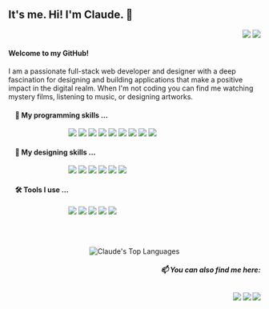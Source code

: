 <h2> It's me. Hi! I'm Claude. 👋  </h2>

<div align="right">

  ![](https://komarev.com/ghpvc/?username=jannclaude&color=6da29e&style=flat&label=Profile+Views) 
  <img src="https://img.shields.io/github/followers/jannclaude.svg?style=social&label=Follow&maxAge=2592000"/>
</div>

<h4>Welcome to my GitHub!</h4> 

I am a passionate full-stack web developer and designer with a deep fascination for designing and building applications that make a positive impact in the digital realm. When I'm not coding you can find me watching mystery films, listening to music, or designing artworks.

<h4>&nbsp; &nbsp; 🚀 My programming skills ...  </h4>

<p>
  <dl>
    <dd>
      <dl>
        <dd>
          <dl>
            <dd>
              <img src="https://img.shields.io/badge/HTML5-E34F26?style=for-the-badge&logo=html5&logoColor=white" />
              <img src="https://img.shields.io/badge/CSS3-1572B6?style=for-the-badge&logo=css3&logoColor=white" />
              <img src="https://img.shields.io/badge/Bootstrap-563D7C?style=for-the-badge&logo=bootstrap&logoColor=white" />
              <img src="https://img.shields.io/badge/JavaScript-F7DF1E?style=for-the-badge&logo=JavaScript&logoColor=white" />
              <img src="https://img.shields.io/badge/Node.js-43853D?style=for-the-badge&logo=node.js&logoColor=white" />
              <img src="https://img.shields.io/badge/Express.js-404D59?style=for-the-badge" />
              <img src="https://img.shields.io/badge/React-20232A?style=for-the-badge&logo=react&logoColor=61DAFB" />
              <img src="https://img.shields.io/badge/MongoDB-4EA94B?style=for-the-badge&logo=mongodb&logoColor=white" />
              <img src="https://img.shields.io/badge/Dart-0175C2?style=for-the-badge&logo=dart&logoColor=white" />
            </dd>
          </dl>
        </dd>
      </dl>
    </dd>
  </dl>
</p>

<h4>&nbsp; &nbsp; 🎨 My designing skills ...  </h4>

<p>
  <dl>
    <dd>
      <dl>
        <dd>
          <dl>
            <dd>
              <img src="https://img.shields.io/badge/Adobe%20Illustrator-FF9A00?style=for-the-badge&logo=adobe%20illustrator&logoColor=white" />
              <img src="https://img.shields.io/badge/Adobe%20Photoshop-31A8FF?style=for-the-badge&logo=Adobe%20Photoshop&logoColor=black" />
              <img src="https://img.shields.io/badge/Adobe%20XD-470137?style=for-the-badge&logo=Adobe%20XD&logoColor=#FF61F6" />
              <img src="https://img.shields.io/badge/Figma-F24E1E?style=for-the-badge&logo=figma&logoColor=white" />
              <img src="https://img.shields.io/badge/InVision-FF3366?style=for-the-badge&logo=InVision&logoColor=white" />
              <img src="https://img.shields.io/badge/blender-%23F5792A.svg?style=for-the-badge&logo=blender&logoColor=white" />
            </dd>
          </dl>
        </dd>
      </dl>
    </dd>
  </dl>
</p>

<h4>&nbsp; &nbsp; 🛠️ Tools I use ...  </h4>

<p>
  <dl>
    <dd>
      <dl>
        <dd>
          <dl>
            <dd>
              <img src="https://img.shields.io/badge/GIT-E44C30?style=for-the-badge&logo=git&logoColor=whit" />
              <img src="https://img.shields.io/badge/Postman-FF6C37?style=for-the-badge&logo=postman&logoColor=white" />
              <img src="https://img.shields.io/badge/Visual_Studio_Code-0078D4?style=for-the-badge&logo=visual%20studio%20code&logoColor=white" />
              <img src="https://img.shields.io/badge/Heroku-430098?style=for-the-badge&logo=heroku&logoColor=white" />
              <img src="https://img.shields.io/badge/Vercel-000000?style=for-the-badge&logo=vercel&logoColor=white" />
            </dd>
          </dl>
        </dd>
      </dl>
    </dd>
  </dl>
</p>

<br />
<br />

<div align="center">
  
  ![Claude's Top Languages](https://github-readme-stats.vercel.app/api/top-langs/?username=jannclaude&show_icons=true&title_color=c9d1d9&icon_color=f6c32c&border_color=373b42&text_color=f2f2f2&bg_color=21262d&border_radius=8&count_private=true&layout=compact)
</div>


<p align="right">
  <h5 align="right">📫 You can also find me here:  

  <br />
  <br />
  
  <a href="https://www.linkedin.com/in/jannclaudejesus/"><img src="https://img.shields.io/badge/LinkedIn-0077B5?style=for-the-badge&logo=linkedin&logoColor=white"/></a>
  <a href="https://jannclaude.github.io/rep-webportfolio/"><img src="https://img.shields.io/badge/website-000000?style=for-the-badge&logo=About.me&logoColor=white"/></a>
  <a href="https://www.behance.net/jannclaude"><img src="https://img.shields.io/badge/-Behance-blue?style=for-the-badge&logo=behance&logoColor=white"/></a>
  </h5>
  
</p>
